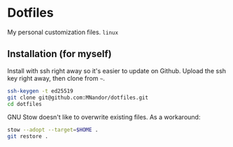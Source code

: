 # Dotfiles

My personal customization files.
`linux`

## Installation (for myself)

Install with ssh right away so it's easier to update on Github.
Upload the ssh key right away, then clone from `~`.

```bash
ssh-keygen -t ed25519
git clone git@github.com:MNandor/dotfiles.git
cd dotfiles
```

GNU Stow doesn't like to overwrite existing files. As a workaround:

```bash
stow --adopt --target=$HOME .
git restore .
```

